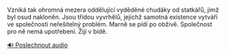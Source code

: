 
Vzniká tak ohromná mezera oddělující vyděděné chudáky od statkářů, jimž byl osud nakloněn. Jsou třídou vyvrhělů, jejichž samotná existence vytváří ve společnosti neřešitelný problém. Marně se pídí po obživě. Společnost pro ně nemá upotřebení. Žijí v bídě.

[🔊 Poslechnout audio](/data/7-paragraphs/audio/chapter_165/para_001-Vznik-tak-ohromn-mezera-oddlujc-vyddn-chud.mp3)
